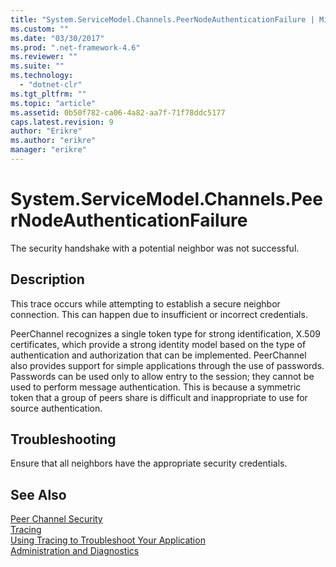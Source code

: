 ```yaml
---
title: "System.ServiceModel.Channels.PeerNodeAuthenticationFailure | Microsoft Docs"
ms.custom: ""
ms.date: "03/30/2017"
ms.prod: ".net-framework-4.6"
ms.reviewer: ""
ms.suite: ""
ms.technology: 
  - "dotnet-clr"
ms.tgt_pltfrm: ""
ms.topic: "article"
ms.assetid: 0b50f782-ca06-4a82-aa7f-71f78ddc5177
caps.latest.revision: 9
author: "Erikre"
ms.author: "erikre"
manager: "erikre"
---
```

# System.ServiceModel.Channels.PeerNodeAuthenticationFailure
The security handshake with a potential neighbor was not successful.  
  
## Description  
 This trace occurs while attempting to establish a secure neighbor connection. This can happen due to insufficient or incorrect credentials.  
  
 PeerChannel recognizes a single token type for strong identification, X.509 certificates, which provide a strong identity model based on the type of authentication and authorization that can be implemented. PeerChannel also provides support for simple applications through the use of passwords. Passwords can be used only to allow entry to the session; they cannot be used to perform message authentication. This is because a symmetric token that a group of peers share is difficult and inappropriate to use for source authentication.  
  
## Troubleshooting  
 Ensure that all neighbors have the appropriate security credentials.  
  
## See Also  
 [Peer Channel Security](../../../../../docs/framework/wcf/feature-details/peer-channel-security.md)   
 [Tracing](../../../../../docs/framework/wcf/diagnostics/tracing/tracing.md)   
 [Using Tracing to Troubleshoot Your Application](../../../../../docs/framework/wcf/diagnostics/tracing/using-tracing-to-troubleshoot-your-application.md)   
 [Administration and Diagnostics](../../../../../docs/framework/wcf/diagnostics/administration-and-diagnostics.md)
